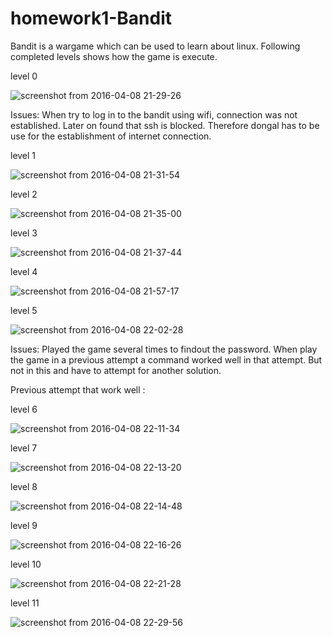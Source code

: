 # homework1-Bandit

Bandit is a wargame which can be used to learn about linux. Following completed levels shows how the game is execute.

level 0

![screenshot from 2016-04-08 21-29-26](https://cloud.githubusercontent.com/assets/9804892/14391687/2ed5ae32-fddb-11e5-814a-75ee773bbeb3.png)

Issues:
  When try to log in to the bandit using wifi, connection was not established. Later on found that ssh is blocked. Therefore dongal has to be use for the establishment of internet connection.

level 1

![screenshot from 2016-04-08 21-31-54](https://cloud.githubusercontent.com/assets/9804892/14391821/e1f07038-fddb-11e5-9ef7-486de2e49e80.png)

level 2

![screenshot from 2016-04-08 21-35-00](https://cloud.githubusercontent.com/assets/9804892/14391819/e1dfd5ca-fddb-11e5-83a6-f442aab85a72.png)

level 3

![screenshot from 2016-04-08 21-37-44](https://cloud.githubusercontent.com/assets/9804892/14391820/e1e8b276-fddb-11e5-88cc-e083a684c946.png)

level 4

![screenshot from 2016-04-08 21-57-17](https://cloud.githubusercontent.com/assets/9804892/14391822/e1f5362c-fddb-11e5-8333-f8e1c99c0df1.png)

level 5

![screenshot from 2016-04-08 22-02-28](https://cloud.githubusercontent.com/assets/9804892/14391823/e1fd1158-fddb-11e5-94ea-c7861a7faacf.png)

Issues:
  Played the game several times to findout the password. When play the game in a previous attempt a command worked well in that attempt. But not in this and have to attempt for another solution.
  
Previous attempt that work well :


level 6

![screenshot from 2016-04-08 22-11-34](https://cloud.githubusercontent.com/assets/9804892/14391824/e200d068-fddb-11e5-9aa9-16e0ceff7e82.png)

level 7

![screenshot from 2016-04-08 22-13-20](https://cloud.githubusercontent.com/assets/9804892/14391825/e207e60a-fddb-11e5-80d3-4f7359c34ac3.png)

level 8

![screenshot from 2016-04-08 22-14-48](https://cloud.githubusercontent.com/assets/9804892/14391826/e20ae4ae-fddb-11e5-89b0-fbd241645ea0.png)

level 9

![screenshot from 2016-04-08 22-16-26](https://cloud.githubusercontent.com/assets/9804892/14391827/e20caf64-fddb-11e5-8ae8-2d912b9f25fb.png)

level 10

![screenshot from 2016-04-08 22-21-28](https://cloud.githubusercontent.com/assets/9804892/14391828/e2116dec-fddb-11e5-8e58-91378a63031b.png)

level 11

![screenshot from 2016-04-08 22-29-56](https://cloud.githubusercontent.com/assets/9804892/14391830/e231b5ac-fddb-11e5-8d8a-da670d500169.png)





